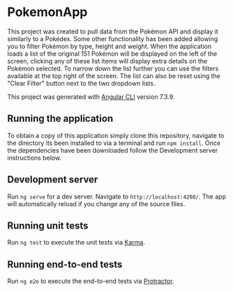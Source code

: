 # PokemonApp

This project was created to pull data from the Pokémon API and display it similarly to a Pokédex.
Some other functionality has been added allowing you to filter Pokémon by type, height and weight.
When the application loads a list of the original 151 Pokémon will be displayed on the left of the screen, clicking any of these list items will display extra details on the Pokémon selected.
To narrow down the list further you can use the filters available at the top right of the screen.
The list can also be reset using the "Clear Filter" button next to the two dropdown lists.

This project was generated with [Angular CLI](https://github.com/angular/angular-cli) version 7.3.9.

## Running the application

To obtain a copy of this application simply clone this repository, navigate to the directory its been installed to via a terminal and run `npm install`. Once the dependencies have been downloaded follow the Development server instructions below.

## Development server

Run `ng serve` for a dev server. Navigate to `http://localhost:4200/`. The app will automatically reload if you change any of the source files.

## Running unit tests

Run `ng test` to execute the unit tests via [Karma](https://karma-runner.github.io).

## Running end-to-end tests

Run `ng e2e` to execute the end-to-end tests via [Protractor](http://www.protractortest.org/).
